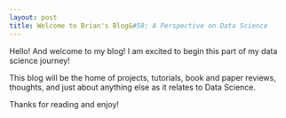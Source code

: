 ```yaml
---
layout: post
title: Welcome to Brian's Blog&#58; A Perspective on Data Science
---
```


Hello! And welcome to my blog! I am excited to begin this part of my data science journey! 

This blog will be the home of projects, tutorials, book and paper reviews, thoughts, and just about anything else as it relates to Data Science. 

Thanks for reading and enjoy! 